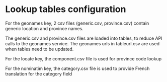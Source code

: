 # Lookup tables configuration

For the geonames key, 2 csv files (generic.csv, province.csv) contain generic location and province names.

The generic.csv and province.csv files are loaded into tables, to reduce API calls to the geonames service.
The geonames urls in tableurl.csv are used when tables need to be updated.

For the locate key, the component.csv file is used for province code lookup

For the nominatim key, the category.csv file is used to provide French translation for the category field